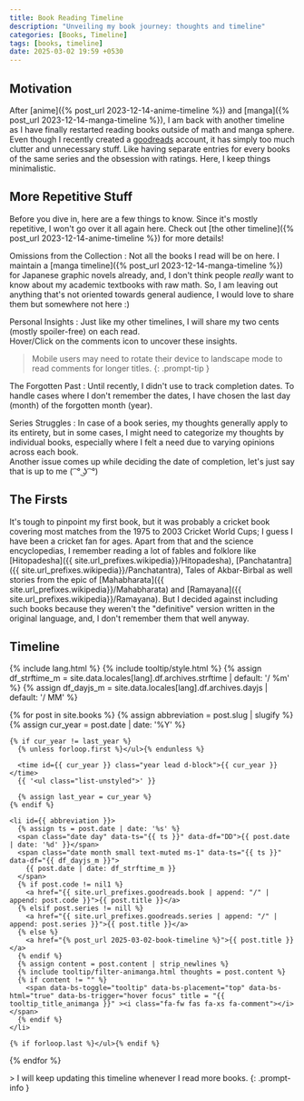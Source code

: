 ```yaml
---
title: Book Reading Timeline
description: "Unveiling my book journey: thoughts and timeline"
categories: [Books, Timeline]
tags: [books, timeline]
date: 2025-03-02 19:59 +0530
---
```

## Motivation
After [anime]({% post_url 2023-12-14-anime-timeline %}) and [manga]({% post_url 2023-12-14-manga-timeline %}), I am back with another timeline as I have finally restarted reading books outside of math and manga sphere. 
Even though I recently created a [goodreads](https://www.goodreads.com/wrath3435) account, it has simply too much clutter and unnecessary stuff. Like having separate entries for every books of the same series and the obsession with ratings. Here, I keep things minimalistic.

## More Repetitive Stuff
Before you dive in, here are a few things to know. Since it's mostly repetitive, I won't go over it all again here. Check out [the other timeline]({% post_url 2023-12-14-anime-timeline %}) for more details!

Omissions from the Collection
: Not all the books I read will be on here. I maintain a [manga timeline]({% post_url 2023-12-14-manga-timeline %}) for Japanese graphic novels already, and, I don't think people _really_ want to know about my academic textbooks with raw math. So, I am leaving out anything that's not oriented towards general audience, I would love to share them but somewhere not here :)

Personal Insights
: Just like my other timelines, I will share my two cents (mostly spoiler-free) on each read.\
Hover/Click on the comments icon to uncover these insights.

> Mobile users may need to rotate their device to landscape mode to read comments for longer titles.
{: .prompt-tip }

The Forgotten Past
: Until recently, I didn't use to track completion dates. To handle cases where I don't remember the dates, I have chosen the last day (month) of the forgotten month (year).

Series Struggles
: In case of a book series, my thoughts generally apply to its entirety, but in some cases, I might need to categorize my thoughts by individual books, especially where I felt a need due to varying opinions across each book.\
Another issue comes up while deciding the date of completion, let's just say that is up to me ( ͡ ° ͜ʖ ͡ °)

## The Firsts
It's tough to pinpoint my first book, but it was probably a cricket book covering most matches from the 1975 to 2003 Cricket World Cups; I guess I have been a cricket fan for ages. Apart from that and the science encyclopedias, I remember reading a lot of fables and folklore like [Hitopadesha]({{ site.url_prefixes.wikipedia}}/Hitopadesha), [Panchatantra]({{ site.url_prefixes.wikipedia}}/Panchatantra), Tales of Akbar-Birbal as well stories from the epic of [Mahabharata]({{ site.url_prefixes.wikipedia}}/Mahabharata) and [Ramayana]({{ site.url_prefixes.wikipedia}}/Ramayana). But I decided against including such books because they weren't the "definitive" version written in the original language, and, I don't remember them that well anyway.

## Timeline

{% include lang.html %}
{% include tooltip/style.html %}
{% assign df_strftime_m = site.data.locales[lang].df.archives.strftime | default: '/ %m' %}
{% assign df_dayjs_m = site.data.locales[lang].df.archives.dayjs | default: '/ MM' %}

<div id="archives" class="pl-xl-3">
  {% for post in site.books %}
    {% assign abbreviation = post.slug | slugify %}
    {% assign cur_year = post.date | date: '%Y' %}

    {% if cur_year != last_year %}
      {% unless forloop.first %}</ul>{% endunless %}

      <time id={{ cur_year }} class="year lead d-block">{{ cur_year }}</time>
      {{ '<ul class="list-unstyled">' }}

      {% assign last_year = cur_year %}
    {% endif %}

    <li id={{ abbreviation }}>
      {% assign ts = post.date | date: '%s' %}
      <span class="date day" data-ts="{{ ts }}" data-df="DD">{{ post.date | date: '%d' }}</span>
      <span class="date month small text-muted ms-1" data-ts="{{ ts }}" data-df="{{ df_dayjs_m }}">
        {{ post.date | date: df_strftime_m }}
      </span>
      {% if post.code != nil1 %}
        <a href="{{ site.url_prefixes.goodreads.book | append: "/" | append: post.code }}">{{ post.title }}</a>
      {% elsif post.series != nill %}
        <a href="{{ site.url_prefixes.goodreads.series | append: "/" | append: post.series }}">{{ post.title }}</a>
      {% else %}
        <a href="{% post_url 2025-03-02-book-timeline %}">{{ post.title }}</a>
      {% endif %}
      {% assign content = post.content | strip_newlines %}
      {% include tooltip/filter-animanga.html thoughts = post.content %}
      {% if content != "" %}
        <span data-bs-toggle="tooltip" data-bs-placement="top" data-bs-html="true" data-bs-trigger="hover focus" title = "{{ tooltip_title_animanga }}" ><i class="fa-fw fas fa-xs fa-comment"></i></span>
      {% endif %}
    </li>

    {% if forloop.last %}</ul>{% endif %}
  {% endfor %}
</div>
> I will keep updating this timeline whenever I read more books.
{: .prompt-info }